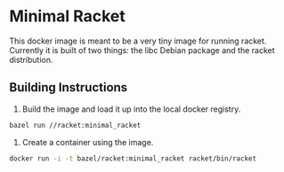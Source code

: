 # Minimal Racket

This docker image is meant to be a very tiny image for running racket.
Currently it is built of two things: the libc Debian package and the racket
distribution.

## Building Instructions

1. Build the image and load it up into the local docker registry.

  ```sh
  bazel run //racket:minimal_racket
  ```
1. Create a container using the image.

  ```sh
  docker run -i -t bazel/racket:minimal_racket racket/bin/racket
  ```

